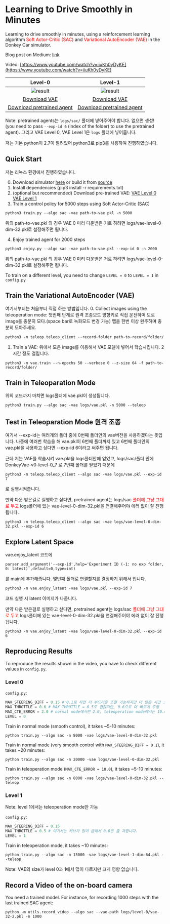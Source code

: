 # Learning to Drive Smoothly in Minutes

Learning to drive smoothly in minutes, using a reinforcement learning algorithm <span style="color:red">Soft Actor-Critic (SAC)</span> and <span style="color:red">Variational AutoEncoder (VAE)</span> in the Donkey Car simulator.


Blog post on Medium: [link](https://medium.com/@araffin/learning-to-drive-smoothly-in-minutes-450a7cdb35f4)

Video: [https://www.youtube.com/watch?v=iiuKh0yDyKE](https://www.youtube.com/watch?v=iiuKh0yDyKE)


Level-0          | Level-1
:-------------------------:|:-------------------------:
![result](content/smooth.gif)  | ![result](content/level1.gif)
[Download VAE](https://drive.google.com/open?id=1n7FosFA0hALhuESf1j1yg-hERCnfVc4b) |  [Download VAE](https://drive.google.com/open?id=1hfQNAvVp2QmbmTLklWt2MxtAjrlisr2B)
[Download pretrained agent](https://drive.google.com/open?id=10Hgd5BKfn1AmmVdLlNcDll6yXqVkujoq) | [Download pretrained agent](https://drive.google.com/open?id=104tlsIrtOTVxJ1ZLoTpBDzK4-DRTA5et)

Note: pretrained agents는 `logs/sac/` 폴더에 넣어주어야 합니다. 없으면 생성! (you need to pass `--exp-id 6` (index of the folder) to use the pretrained agent). 그리고 VAE Level 0, VAE Level 1은 `logs` 폴더에 넣어줍니다.

저는 기본 python이 2.7이 깔려있어 python3로 pip3를 사용하여 진행하였습니다.
## Quick Start
저는 리눅스 환경에서 진행하였습니다.

0. Download simulator [here](https://drive.google.com/open?id=1h2VfpGHlZetL5RAPZ79bhDRkvlfuB4Wb) or build it from [source](https://github.com/tawnkramer/sdsandbox/tree/donkey)
1. Install dependencies (pip3 install -r requirements.txt)
2. (optional but recommended) Download pre-trained VAE: [VAE Level 0](https://drive.google.com/open?id=1n7FosFA0hALhuESf1j1yg-hERCnfVc4b) [VAE Level 1](https://drive.google.com/open?id=1hfQNAvVp2QmbmTLklWt2MxtAjrlisr2B)
3. Train a control policy for 5000 steps using Soft Actor-Critic (SAC)

```
python3 train.py --algo sac -vae path-to-vae.pkl -n 5000
```
위의 path-to-vae.pkl 의 경우 VAE 0 미리 다운받은 거로 하려면 logs/vae-level-0-dim-32.pkl로 설정해주면 됩니다.

4. Enjoy trained agent for 2000 steps

```
python3 enjoy.py --algo sac -vae path-to-vae.pkl --exp-id 0 -n 2000
```
위의 path-to-vae.pkl 의 경우 VAE 0 미리 다운받은 거로 하려면 logs/vae-level-0-dim-32.pkl로 설정해주면 됩니다.

To train on a different level, you need to change `LEVEL = 0` to `LEVEL = 1` in `config.py`

## Train the Variational AutoEncoder (VAE)
여기서부터는 처음부터 직접 하는 방법입니다.
0. Collect images using the teleoperation mode:
첫번째 단계로 원격 조종모드 방향키로 직접 운전하며 도로 image를 충분히 모다.(space bar로 녹화모드 변경 가능) 맵을 한번 이상 완주하며 충분히 모아주세요.
```
python3 -m teleop.teleop_client --record-folder path-to-record/folder/
```

1. Train a VAE:
위에서 모은 image를 이용해서 VAE 모델에 넣어서 학습시킵니다. 2시간 정도 걸립니다.
```
python3 -m vae.train --n-epochs 50 --verbose 0 --z-size 64 -f path-to-record/folder/
```

## Train in Teleoparation Mode
위의 코드까지 마치면 logs폴더에 vae.pkl이 생성됩니다.
```
python3 train.py --algo sac -vae logs/vae.pkl -n 5000 --teleop
```

## Test in Teleoparation Mode 원격 조종
여기서 --exp-id는 여러개의 폴더 중에 0번째 폴더안의 vae버전을 사용하겠다는 뜻입니다. 나중에 여러번 학습을 해 vae.pkl이 6번째 폴더까지 있고 6번째 폴더안의 vae.pkl을 사용하고 싶다면 --exp-id 6이라고 써주면 됩니다.

근데 저는 VAE를 학습시켜 vae.pkl을 logs폴더안에 얻었고, logs/sac/폴더 안에 DonkeyVae-v0-level-0_7 로 7번째 폴더를 얻었기 때문에
```
python3 -m teleop.teleop_client --algo sac -vae logs/vae.pkl --exp-id 7
```
로 실행시켜줍니다.

만약 다운 받은걸로 실행하고 싶다면, pretrained agent는 logs/sac <span style="color:red">폴더에 그냥 그대로 두고</span> logs폴더에 있는 vae-level-0-dim-32.pkl을 연결해주어야 에러 없이 잘 진행됩니다.
```
python3 -m teleop.teleop_client --algo sac -vae logs/vae-level-0-dim-32.pkl --exp-id 6
```

## Explore Latent Space

vae.enjoy_latent 코드에 
```
parser.add_argument('--exp-id',help='Experiment ID (-1: no exp folder, 0: latest)',default=0,type=int)
```
를 main에 추가해줍니다. 몇번째 폴더로 연결할지를 결정하기 위해서 입니다.

```
python3 -m vae.enjoy_latent -vae logs/vae.pkl --exp-id 7
```
코드 실행 시 latent 이미지가 나옵니다.

만약 다운 받은걸로 실행하고 싶다면, pretrained agent는 logs/sac <span style="color:red">폴더에 그냥 그대로 두고</span> logs폴더에 있는 vae-level-0-dim-32.pkl을 연결해주어야 에러 없이 잘 진행됩니다.
```
python3 -m vae.enjoy_latent -vae logs/vae-level-0-dim-32.pkl --exp-id 6
```

## Reproducing Results

To reproduce the results shown in the video, you have to check different values in `config.py`.

### Level 0

`config.py`:

```python
MAX_STEERING_DIFF = 0.15 # 0.1로 하면 더 부드러운 조절 가능하지만 더 많은 시간 소요
MAX_THROTTLE = 0.6 # MAX_THROTTLE = 0.5도 괜찮지만, 0.6으로 더 빠르게 주행
MAX_CTE_ERROR = 2.0 # normal mode에서만 2.0, teleoperation mode에서는 10.0
LEVEL = 0
```

Train in normal mode (smooth control), it takes ~5-10 minutes:
```
python train.py --algo sac -n 8000 -vae logs/vae-level-0-dim-32.pkl
```

Train in normal mode (very smooth control with `MAX_STEERING_DIFF = 0.1`), it takes ~20 minutes:
```
python train.py --algo sac -n 20000 -vae logs/vae-level-0-dim-32.pkl
```

Train in teleoperation mode (`MAX_CTE_ERROR = 10.0`), it takes ~5-10 minutes:
```
python train.py --algo sac -n 8000 -vae logs/vae-level-0-dim-32.pkl --teleop
```

### Level 1

Note: level 1에서는 teleoperation mode만 가능

`config.py`:

```python
MAX_STEERING_DIFF = 0.15
MAX_THROTTLE = 0.5 # 여기서는 커브가 많이 급해서 0.6은 좀 과합니다.
LEVEL = 1
```

Train in teleoperation mode, it takes ~10 minutes:
```
python train.py --algo sac -n 15000 -vae logs/vae-level-1-dim-64.pkl --teleop
```

Note: VAE의 size가 level 0과 1에서 많이 다르지만 크게 영향 없습니다.

## Record a Video of the on-board camera

You need a trained model. For instance, for recording 1000 steps with the last trained SAC agent:
```
python -m utils.record_video --algo sac --vae-path logs/level-0/vae-32-2.pkl -n 1000
```
